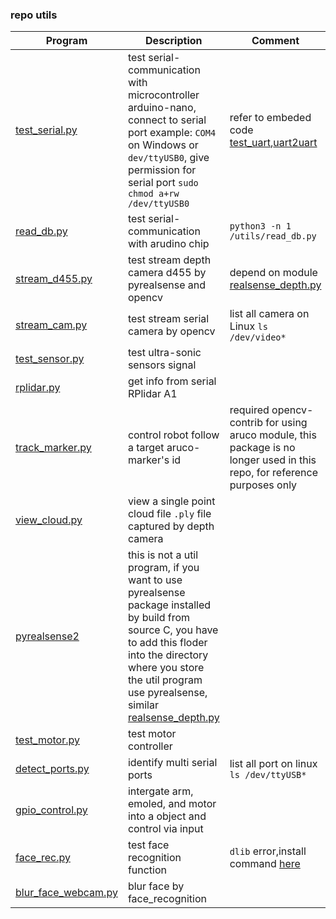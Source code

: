 ### repo utils

|Program|Description|Comment|
|---|---|---|
|[test_serial.py](/utils/test_serial.py)|test serial-communication with microcontroller arduino-nano, connect to serial port example: `COM4` on Windows or `dev/ttyUSB0`, give permission for serial port `sudo chmod a+rw /dev/ttyUSB0`|refer to embeded code [test_uart](https://github.com/iteam1/robot-jetboy/tree/main/embed/test_uart),[uart2uart](https://github.com/iteam1/robot-jetboy/tree/main/embed/uart2uart)|
|[read_db.py](/utils/read_db.py)|test serial-communication with arudino chip|`python3 -n 1 /utils/read_db.py`|
|[stream_d455.py](/utils/stream_d455.py)|test stream depth camera d455 by pyrealsense and opencv|depend on module [realsense_depth.py](/utils/realsense_depth.py)|
|[stream_cam.py](/utils/stream_cam.py)|test stream serial camera by opencv|list all camera on Linux `ls /dev/video*`|
|[test_sensor.py](/utils/test_sensor.py)|test ultra-sonic sensors signal||
|[rplidar.py](/utils/rplidar.py)|get info from serial RPlidar A1||
|[track_marker.py](/utils/track_marker.py)|control robot follow a target aruco-marker's id|required opencv-contrib for using aruco module, this package is no longer used in this repo, for reference purposes only|
|[view_cloud.py](/utils/view_cloud.py)|view a single point cloud file `.ply` file captured by depth camera||
|[pyrealsense2](/utils/pyrealsense2)|this is not a util program, if you want to use pyrealsense package installed by build from source C, you have to add this floder into the directory where you store the util program use pyrealsense, similar [realsense_depth.py](/utils/realsense_depth.py)||
|[test_motor.py](/utils/test_motor.py)|test motor controller||
|[detect_ports.py](/utils/detect_ports.py)|identify multi serial ports|list all port on linux `ls /dev/ttyUSB*`|
|[gpio_control.py](/utils/gpio_control.py)|intergate arm, emoled, and motor into a object and control via input||
|[face_rec.py](/utils/face_rec.py)|test face recognition function|`dlib` error,install command [here](https://github.com/iteam1/robot-jetboy/tree/main/init)|
|[blur_face_webcam.py](/utils/blur_face_webcam.py)|blur face by face_recognition||
